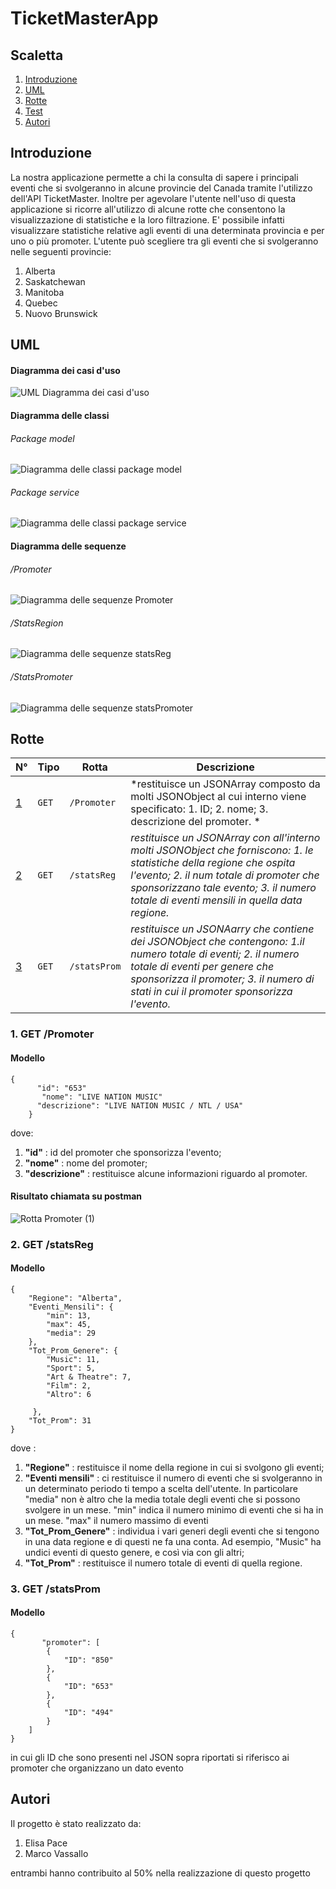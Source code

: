# TicketMasterApp

## Scaletta
1. [Introduzione](#Introduzione)
2. [UML](#UML)
3. [Rotte](#Rotte)
4. [Test](#Test)
5. [Autori](#Autori)

## Introduzione
La nostra applicazione permette a chi la consulta di sapere i principali eventi che si svolgeranno in alcune provincie del Canada tramite l'utilizzo dell'API TicketMaster.
Inoltre per agevolare l'utente nell'uso di questa applicazione si ricorre all'utilizzo di alcune rotte che consentono la visualizzazione di statistiche e la loro filtrazione.
E' possibile infatti visualizzare statistiche relative agli eventi di una determinata provincia e per uno o più promoter.
L'utente può scegliere tra gli eventi che si svolgeranno nelle seguenti provincie:
1. Alberta
2. Saskatchewan
3. Manitoba
4. Quebec
5. Nuovo Brunswick

## UML
#### Diagramma dei casi d'uso
![UML Diagramma dei casi d'uso](https://user-images.githubusercontent.com/77582844/107976917-989da300-6fba-11eb-931b-a115e03b0430.PNG)

#### Diagramma delle classi
###### Package model
![Diagramma delle classi package model](https://user-images.githubusercontent.com/77582844/108220785-65cce980-7137-11eb-9bdf-795e65d68a49.PNG)

###### Package service
![Diagramma delle classi package service](https://user-images.githubusercontent.com/77582844/108177978-2df87e80-7104-11eb-8ac6-bc80cbbfa5b0.PNG)

#### Diagramma delle sequenze
###### /Promoter
![Diagramma delle sequenze Promoter](https://user-images.githubusercontent.com/77582844/107984222-c1786500-6fc7-11eb-9a53-2391aa6521f3.PNG)

###### /StatsRegion
![Diagramma delle sequenze statsReg](https://user-images.githubusercontent.com/77582844/108043947-f88b5c80-7041-11eb-8a6f-85c11e561fb1.PNG)

###### /StatsPromoter
![Diagramma delle sequenze statsPromoter](https://user-images.githubusercontent.com/77582844/108044217-47d18d00-7042-11eb-86bc-cb22962121e5.PNG)

## Rotte
N° | Tipo | Rotta | Descrizione
----- | ------------ | -------------------- | ----------------------
[1](#1) | ` GET ` | `/Promoter` | *restituisce un JSONArray composto da molti JSONObject al cui interno viene specificato: 1. ID; 2. nome; 3. descrizione del promoter. *
[2](#2) | ` GET ` | `/statsReg` | *restituisce un JSONArray con all'interno molti JSONObject che forniscono: 1. le statistiche della regione che ospita l'evento; 2. il num totale di promoter che sponsorizzano tale evento; 3. il numero totale di eventi mensili in quella data regione.*
[3](#3) | ` GET ` | `/statsProm` | *restituisce un JSONAarry che contiene dei JSONObject che contengono: 1.il numero totale di eventi; 2. il numero totale di eventi per genere che sponsorizza il promoter; 3. il numero di stati in cui il promoter sponsorizza l'evento.*

### 1. GET /Promoter
#### Modello
```
{
      "id": "653"
       "nome": "LIVE NATION MUSIC"
      "descrizione": "LIVE NATION MUSIC / NTL / USA"
    } 
```
dove:
1. **"id"** : id del promoter che sponsorizza l'evento;
2. **"nome"** : nome del promoter;
3. **"descrizione"** : restituisce alcune informazioni riguardo al promoter.

#### Risultato chiamata su postman
![Rotta Promoter (1)](https://user-images.githubusercontent.com/77582844/108105317-c4895900-708c-11eb-99e1-fb7b2ef02cd4.png)

### 2. GET /statsReg
#### Modello
    {
        "Regione": "Alberta",
        "Eventi_Mensili": {
            "min": 13,
            "max": 45,
            "media": 29
        },
        "Tot_Prom_Genere": {
            "Music": 11,
            "Sport": 5,
            "Art & Theatre": 7,
            "Film": 2,
            "Altro": 6

         },
        "Tot_Prom": 31
    }
dove :
1. **"Regione"** : restituisce il nome della regione in cui si svolgono gli eventi;
2. **"Eventi mensili"** : ci restituisce il numero di eventi che si svolgeranno in un determinato periodo ti tempo a scelta dell'utente.
   In particolare "media" non è altro che la media totale degli eventi che si possono svolgere in un mese. "min" indica il numero minimo di eventi che si ha in un mese. "max" il    numero massimo di eventi
3. **"Tot_Prom_Genere"** : individua i vari generi degli eventi che si tengono in una data regione e di questi ne fa una conta. Ad esempio, "Music" ha undici eventi di questo genere, e così via con gli altri;
4. **"Tot_Prom"** : restituisce il numero totale di eventi di quella regione.

### 3. GET /statsProm
#### Modello
```
{
       "promoter": [
        {
            "ID": "850"
        },
        {
            "ID": "653"
        },
        {
            "ID": "494"
        }
    ]
}
```
in cui gli ID che sono presenti nel JSON sopra riportati si riferisco ai promoter che organizzano un dato evento
## Autori
Il progetto è stato realizzato da:
1. Elisa Pace
2. Marco Vassallo

entrambi hanno contribuito al 50% nella realizzazione di questo progetto
